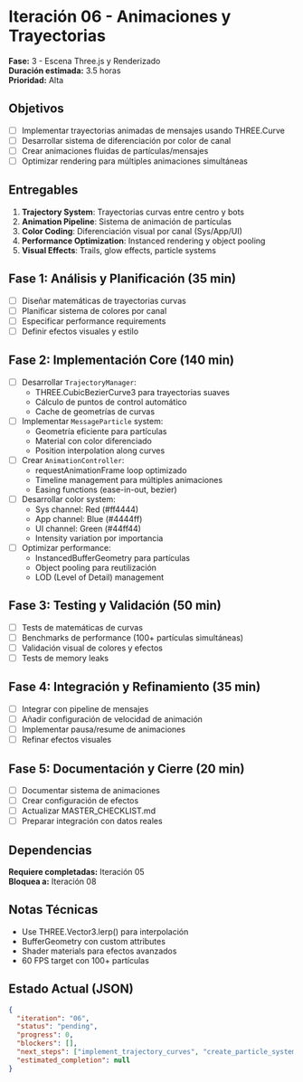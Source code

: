# Iteración 06 - Animaciones y Trayectorias
**Fase:** 3 - Escena Three.js y Renderizado  
**Duración estimada:** 3.5 horas  
**Prioridad:** Alta

## Objetivos
- [ ] Implementar trayectorias animadas de mensajes usando THREE.Curve
- [ ] Desarrollar sistema de diferenciación por color de canal
- [ ] Crear animaciones fluidas de partículas/mensajes
- [ ] Optimizar rendering para múltiples animaciones simultáneas

## Entregables
1. **Trajectory System**: Trayectorias curvas entre centro y bots
2. **Animation Pipeline**: Sistema de animación de partículas
3. **Color Coding**: Diferenciación visual por canal (Sys/App/UI)
4. **Performance Optimization**: Instanced rendering y object pooling
5. **Visual Effects**: Trails, glow effects, particle systems

## Fase 1: Análisis y Planificación (35 min)
- [ ] Diseñar matemáticas de trayectorias curvas
- [ ] Planificar sistema de colores por canal
- [ ] Especificar performance requirements
- [ ] Definir efectos visuales y estilo

## Fase 2: Implementación Core (140 min)
- [ ] Desarrollar `TrajectoryManager`:
  - THREE.CubicBezierCurve3 para trayectorias suaves
  - Cálculo de puntos de control automático
  - Cache de geometrías de curvas
- [ ] Implementar `MessageParticle` system:
  - Geometría eficiente para partículas
  - Material con color diferenciado
  - Position interpolation along curves
- [ ] Crear `AnimationController`:
  - requestAnimationFrame loop optimizado
  - Timeline management para múltiples animaciones
  - Easing functions (ease-in-out, bezier)
- [ ] Desarrollar color system:
  - Sys channel: Red (#ff4444)
  - App channel: Blue (#4444ff)
  - UI channel: Green (#44ff44)
  - Intensity variation por importancia
- [ ] Optimizar performance:
  - InstancedBufferGeometry para partículas
  - Object pooling para reutilización
  - LOD (Level of Detail) management

## Fase 3: Testing y Validación (50 min)
- [ ] Tests de matemáticas de curvas
- [ ] Benchmarks de performance (100+ partículas simultáneas)
- [ ] Validación visual de colores y efectos
- [ ] Tests de memory leaks

## Fase 4: Integración y Refinamiento (35 min)
- [ ] Integrar con pipeline de mensajes
- [ ] Añadir configuración de velocidad de animación
- [ ] Implementar pausa/resume de animaciones
- [ ] Refinar efectos visuales

## Fase 5: Documentación y Cierre (20 min)
- [ ] Documentar sistema de animaciones
- [ ] Crear configuración de efectos
- [ ] Actualizar MASTER_CHECKLIST.md
- [ ] Preparar integración con datos reales

## Dependencias
**Requiere completadas:** Iteración 05  
**Bloquea a:** Iteración 08

## Notas Técnicas
- Use THREE.Vector3.lerp() para interpolación
- BufferGeometry con custom attributes
- Shader materials para efectos avanzados
- 60 FPS target con 100+ partículas

## Estado Actual (JSON)
```json
{
  "iteration": "06",
  "status": "pending",
  "progress": 0,
  "blockers": [],
  "next_steps": ["implement_trajectory_curves", "create_particle_system", "optimize_rendering"],
  "estimated_completion": null
}
```
